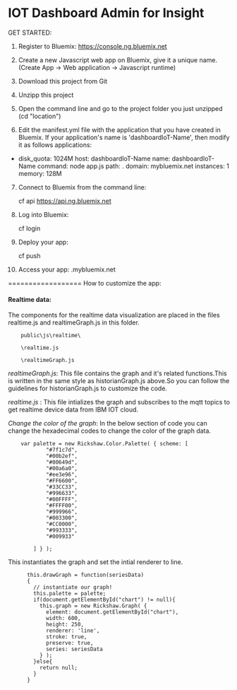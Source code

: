 IOT Dashboard Admin for Insight
==================

GET STARTED:

1. Register to Bluemix:
    https://console.ng.bluemix.net
    
2. Create a new Javascript web app on Bluemix, give it a unique name. (Create App -> Web application -> Javascript runtime)
3. Download this project from Git
4. Unzipp this project
5. Open the command line and go to the project folder you just unzipped (cd "location")
6. Edit the manifest.yml file with the application that you have created in Bluemix. If your application's name is 'dashboardIoT-Name', then modify it as follows
applications:

- disk_quota: 1024M
  host: dashboardIoT-Name
  name: dashboardIoT-Name
  command: node app.js
  path: .
  domain: mybluemix.net
  instances: 1
  memory: 128M

7. Connect to Bluemix from the command line:

    cf api https://api.ng.bluemix.net

8. Log into Bluemix:

    cf login 

9. Deploy your app:

    cf push <your bluemix-application-name>

10. Access your app: <your bluemix-application-name>.mybluemix.net
 


==================
How to customize the app:

#### Realtime data: 

   The components for the realtime data visualization are placed in the files realtime.js and realtimeGraph.js in this folder.

        public\js\realtime\
    
        \realtime.js
    
        \realtimeGraph.js

*realtimeGraph.js*: This file contains the graph and it's related functions.This is written in the same style as historianGraph.js above.So you can follow the guidelines for historianGraph.js to customize the code.

*realtime.js* : This file intializes the graph and subscribes to the mqtt topics to get realtime device data from IBM IOT cloud.


 *Change the color of the graph*: In the below section of code you can change the hexadecimal codes to change the color of the graph data.
    
        var palette = new Rickshaw.Color.Palette( { scheme: [
                "#7f1c7d",
                "#00b2ef",
                "#00649d",
                "#00a6a0",
                "#ee3e96",
                "#FF6600",
                "#33CC33",
                "#996633",
                "#00FFFF",
                "#FFFF00",
                "#999966",
                "#003300",
                "#CC0000",
                "#993333",
                "#009933"

            ] } );

 This instantiates the graph and set the intial renderer to line.

        
          this.drawGraph = function(seriesData)
          {
            // instantiate our graph!
            this.palette = palette;
            if(document.getElementById("chart") != null){
              this.graph = new Rickshaw.Graph( {
                element: document.getElementById("chart"),
                width: 600,
                height: 250,
                renderer: 'line',
                stroke: true,
                preserve: true,
                series: seriesData  
              } );
            }else{
              return null;
            }
          }


